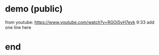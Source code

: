 # demo (public)

from youtube: https://www.youtube.com/watch?v=RGOj5yH7evk
9:33
add one line here

# end
